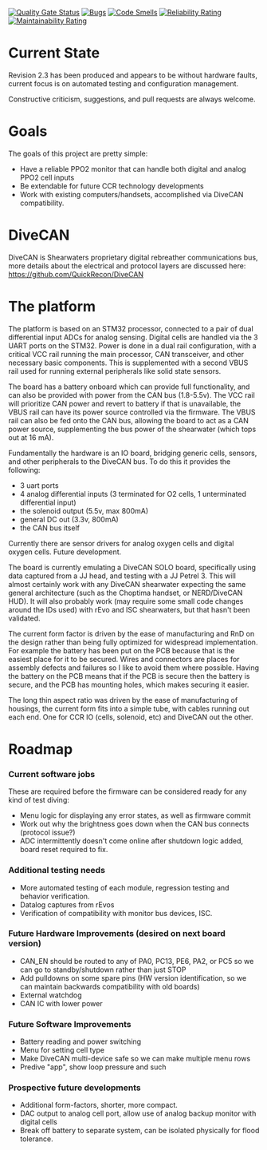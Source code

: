 [![Quality Gate Status](https://sonarcloud.io/api/project_badges/measure?project=QuickRecon_DiveCANHead&metric=alert_status)](https://sonarcloud.io/summary/new_code?id=QuickRecon_DiveCANHead)
[![Bugs](https://sonarcloud.io/api/project_badges/measure?project=QuickRecon_DiveCANHead&metric=bugs)](https://sonarcloud.io/summary/new_code?id=QuickRecon_DiveCANHead)
[![Code Smells](https://sonarcloud.io/api/project_badges/measure?project=QuickRecon_DiveCANHead&metric=code_smells)](https://sonarcloud.io/summary/new_code?id=QuickRecon_DiveCANHead)
[![Reliability Rating](https://sonarcloud.io/api/project_badges/measure?project=QuickRecon_DiveCANHead&metric=reliability_rating)](https://sonarcloud.io/summary/new_code?id=QuickRecon_DiveCANHead)
[![Maintainability Rating](https://sonarcloud.io/api/project_badges/measure?project=QuickRecon_DiveCANHead&metric=sqale_rating)](https://sonarcloud.io/summary/new_code?id=QuickRecon_DiveCANHead)

# Current State
Revision 2.3 has been produced and appears to be without hardware faults, current focus is on automated testing and configuration management.

Constructive criticism, suggestions, and pull requests are always welcome.

# Goals
The goals of this project are pretty simple:
- Have a reliable PPO2 monitor that can handle both digital and analog PPO2 cell inputs
- Be extendable for future CCR technology developments
- Work with existing computers/handsets, accomplished via DiveCAN compatibility.

# DiveCAN
DiveCAN is Shearwaters proprietary digital rebreather communications bus, more details about the electrical and protocol layers are discussed here: https://github.com/QuickRecon/DiveCAN


# The platform
The platform is based on an STM32 processor, connected to a pair of dual differential input ADCs for analog sensing. Digital cells are handled via the 3 UART ports on the STM32.
Power is done in a dual rail configuration, with a critical VCC rail running the main processor, CAN transceiver, and other necessary basic components. This is supplemented with a second VBUS rail used for running external peripherals like solid state sensors.

The board has a battery onboard which can provide full functionality, and can also be provided with power from the CAN bus (1.8-5.5v). The VCC rail will prioritize CAN power and revert to battery if that is unavailable, the VBUS rail can have its power source controlled via the firmware. The VBUS rail can also be fed onto the CAN bus, allowing the board to act as a CAN power source, supplementing the bus power of the shearwater (which tops out at 16 mA).

Fundamentally the hardware is an IO board, bridging generic cells, sensors, and other peripherals to the DiveCAN bus. To do this it provides the following:
- 3 uart ports
- 4 analog differential inputs (3 terminated for O2 cells, 1 unterminated differential input)
- the solenoid output (5.5v, max 800mA)
- general DC out (3.3v, 800mA)
- the CAN bus itself

Currently there are sensor drivers for analog oxygen cells and digital oxygen cells. Future development.

The board is currently emulating a DiveCAN SOLO board, specifically using data captured from a JJ head, and testing with a JJ Petrel 3. This will almost certainly work with any DiveCAN shearwater expecting the same general architecture (such as the Choptima handset, or NERD/DiveCAN HUD). It will also probably work (may require some small code changes around the IDs used) with rEvo and ISC shearwaters, but that hasn't been validated.

The current form factor is driven by the ease of manufacturing and RnD on the design rather than being fully optimized for widespread implementation. For example the battery has been put on the PCB because that is the easiest place for it to be secured. Wires and connectors are places for assembly defects and failures so I like to avoid them where possible. Having the battery on the PCB means that if the PCB is secure then the battery is secure, and the PCB has mounting holes, which makes securing it easier.

The long thin aspect ratio was driven by the ease of manufacturing of housings, the current form fits into a simple tube, with cables running out each end. One for CCR IO (cells, solenoid, etc) and DiveCAN out the other.

# Roadmap
### Current software jobs
These are required before the firmware can be considered ready for any kind of test diving:
- Menu logic for displaying any error states, as well as firmware commit
- Work out why the brightness goes down when the CAN bus connects (protocol issue?)
- ADC intermittently doesn't come online after shutdown logic added, board reset required to fix.

### Additional testing needs
- More automated testing of each module, regression testing and behavior verification.
- Datalog captures from rEvos
- Verification of compatibility with monitor bus devices, ISC.

### Future Hardware Improvements (desired on next board version)
- CAN_EN should be routed to any of PA0, PC13, PE6, PA2, or PC5 so we can go to standby/shutdown rather than just STOP
- Add pulldowns on some spare pins (HW version identification, so we can maintain backwards compatibility with old boards)
- External watchdog
- CAN IC with lower power

### Future Software Improvements
- Battery reading and power switching 
- Menu for setting cell type
- Make DiveCAN multi-device safe so we can make multiple menu rows
- Predive "app", show loop pressure and such


### Prospective future developments
- Additional form-factors, shorter, more compact.
- DAC output to analog cell port, allow use of analog backup monitor with digital cells
- Break off battery to separate system, can be isolated physically for flood tolerance.

